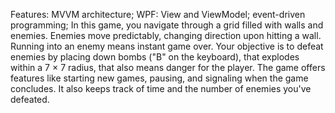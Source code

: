Features:
MVVM architecture;
WPF: View and ViewModel;
event-driven programming;
In this game, you navigate through a grid filled with walls and enemies. Enemies move predictably, changing direction upon hitting a wall. Running into an enemy means instant game over. Your objective is to defeat enemies by placing down bombs ("B" on the keyboard), that explodes within a 7 × 7 radius, that also means danger for the player. The game offers features like starting new games, pausing, and signaling when the game concludes. It also keeps track of time and the number of enemies you've defeated.
